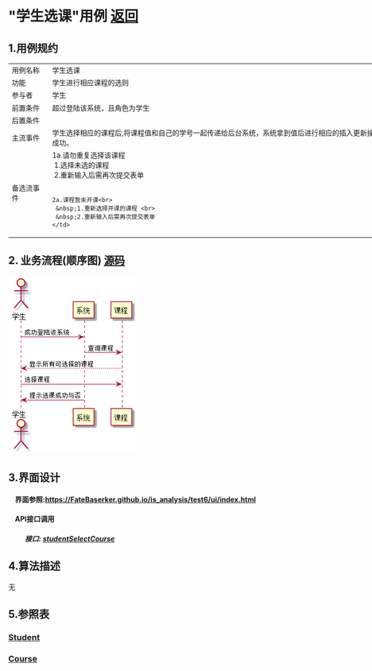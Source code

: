 # "学生选课"用例 <a href="https://github.com/FateBerserker/is_analysis/tree/master/test6">返回</a>
## 1.用例规约
<table cellspacing="0" style="width:900px;">
<tr>
	<td>用例名称</td>
	<td>学生选课</td>	
</tr>
<tr>
	<td>功能</td>
	<td>学生进行相应课程的选则</td>	
</tr>
<tr>
	<td>参与者</td>
	<td>学生</td>	
</tr>
<tr>
	<td>前置条件</td>
	<td>超过登陆该系统，且角色为学生</td>	
</tr>
<tr>
	<td>后置条件</td>
	<td></td>	
</tr>
<tr>
	<td>主流事件</td>
	<td>
	学生选择相应的课程后,将课程值和自己的学号一起传递给后台系统，系统拿到值后进行相应的插入更新操作后，提示学生课程选择成功。
	</td>	
</tr>
<tr>
	<td>备选流事件</td>
	<td>
	1a.请勿重复选择该课程 <br> 
	 &nbsp;1.选择未选的课程 <br>    
	 &nbsp;2.重新输入后需再次提交表单<br><br>

	2a.课程暂未开课<br>
	 &nbsp;1.重新选择开课的课程 <br>    
	 &nbsp;2.重新输入后需再次提交表单
	</td>	
</tr>
	
</table>		


## 2. 业务流程(顺序图)  <a href="../src/studentSelectCourse.puml">源码</a>

<img src="../images/studentSelectCourse.png"/>


## 3.界面设计
#### &nbsp;&nbsp;&nbsp;&nbsp;界面参照:<a href="https://FateBaserker.github.io/is_analysis/test6/ui/index.html">https://FateBaserker.github.io/is_analysis/test6/ui/index.html</a>
#### &nbsp;&nbsp;&nbsp;&nbsp;API接口调用
##### &nbsp;&nbsp;&nbsp;&nbsp;&nbsp;&nbsp;&nbsp;&nbsp;&nbsp;&nbsp;接口: <a href="../接口/studentSelectCourse.md">studentSelectCourse</a>

## 4.算法描述
无

## 5.参照表
### <a href="../数据库表设计#student">Student</a>
### <a href="../数据库表设计#course">Course</a>


